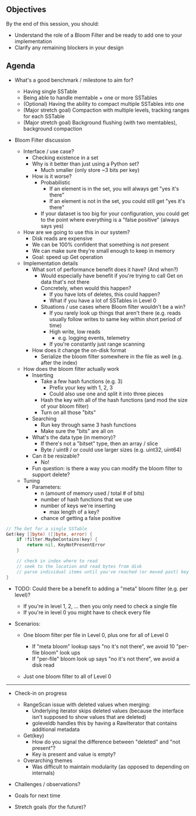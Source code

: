 ## Objectives

By the end of this session, you should:

- Understand the role of a Bloom Filter and be ready to add one to your implementation
- Clarify any remaining blockers in your design

## Agenda

- What's a good benchmark / milestone to aim for?
	- Having single SSTable
	- Being able to handle memtable + one or more SSTables
	- (Optional) Having the ability to compact multiple SSTables into one
	- (Major stretch goal) Compaction with multiple levels, tracking ranges for each SSTable
	- (Major stretch goal) Background flushing (with two memtables), background compaction

- Bloom Filter discussion
	- Interface / use case?
		- Checking existence in a set
		- Why is it better than just using a Python set?
			- Much smaller (only store ~3 bits per key)
		- How is it worse?
			- Probabilistic
				- If an element is in the set, you will always get "yes it's there"
				- If an element is not in the set, you could still get  "yes it's there"
			- If your dataset is too big for your configuration, you could get to the point where everything is a "false positive" (always says yes)
	- How are we going to use this in our system?
		- Disk reads are expensive
		- We can be 100% confident that something is *not* present
		- We can make sure they're small enough to keep in memory
		- Goal: speed up Get operation
	- Implementation details
		- What sort of performance benefit does it have? (And when?)
			- Would especially have benefit if you're trying to call Get on data that's not there
			- Concretely, when would this happen?
				- If you have lots of deletes, this could happen?
				- What if you have a lot of SSTables in Level 0
			- Situations / use cases where Bloom filter wouldn't be a win?
				- If you rarely look up things that aren't there (e.g. reads usually follow writes to same key within short period of time)
				- High write, low reads
					- e.g. logging events, telemetry
				- If you're constantly just range scanning
		- How does it change the on-disk format
			- Serialize the bloom filter somewhere in the file as well (e.g. after the index)
	- How does the bloom filter actually work
		- Inserting
			- Take a few hash functions (e.g. 3)
				- Prefix your key with 1, 2, 3
				- Could also use one and split it into three pieces
			- Hash the key with all of the hash functions (and mod the size of your bloom filter)
			- Turn on all those "bits"
		- Searching
			- Run key through same 3 hash functions
			- Make sure the "bits" are all on
		- What's the data type (in memory)?
			- If there's not a "bitset" type, then an array / slice
			- Byte / uint8 / or could use larger sizes (e.g. uint32, uint64)
		- Can it be resizable?
			- No!
		- Fun question: is there a way you can modify the bloom filter to support delete?
	- Tuning
		- Parameters:
			- n (amount of memory used / total # of bits)
			- number of hash functions that we use
			- number of keys we're inserting
				- max length of a key?
			- chance of getting a false positive

```go
// The Get for a single SSTable
Get(key []byte) ([]byte, error) {
	if !filter.MaybeContains(key) {
		return nil, KeyNotPresentError
	}

	// check in index where to read
	// seek to the location and read bytes from disk
	// parse individual items until you've reached (or moved past) key
}
```

- TODO: Could there be a benefit to adding a "meta" bloom filter (e.g. per level)?
	- If you're in level 1, 2, ... then you only need to check a single file
	- If you're in level 0 you might have to check every file

- Scenarios:
	- One bloom filter per file in Level 0, plus one for all of Level 0	
		- If "meta bloom" lookup says "no it's not there", we avoid 10 "per-file bloom" look ups
		- If "per-file" bloom look up says "no it's not there", we avoid a disk read

	- Just one bloom filter to all of Level 0

---

- Check-in on progress
	- RangeScan issue with deleted values when merging:
		- Underlying iterator skips deleted values (because the interface isn't supposed to show values that are deleted)
		- goleveldb handles this by having a RawIterator that contains additional metadata
	- Get(key)
		- How do you signal the difference between "deleted" and "not present"?
		- Key is present and value is empty?
	- Overarching themes
		- Was difficult to maintain modularity (as opposed to depending on internals)

- Challenges / observations?
- Goals for next time
- Stretch goals (for the future)?